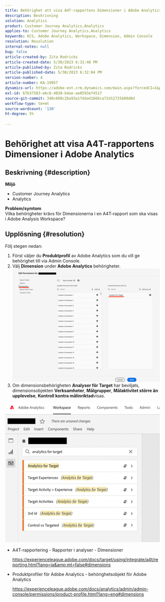```yaml
---
title: Behörighet att visa A4T-rapportens Dimensioner i Adobe Analytics
description: Beskrivning
solution: Analytics
product: Customer Journey Analytics,Analytics
applies-to: Customer Journey Analytics,Analytics
keywords: KCS, Adobe Analytics, Workspace, Dimension, Admin Console
resolution: Resolution
internal-notes: null
bug: false
article-created-by: Zita Rodricks
article-created-date: 5/30/2023 6:31:48 PM
article-published-by: Zita Rodricks
article-published-date: 5/30/2023 6:32:04 PM
version-number: 4
article-number: KA-19957
dynamics-url: https://adobe-ent.crm.dynamics.com/main.aspx?forceUCI=1&pagetype=entityrecord&etn=knowledgearticle&id=fc20e539-18ff-ed11-8f6e-6045bd006b25
exl-id: 67b37583-e6c6-4838-b4ae-ae0593ef4517
source-git-commit: 340c608c2ba93a17dda41666ca72d12725b09d8d
workflow-type: tm+mt
source-wordcount: '130'
ht-degree: 5%

---
```


# Behörighet att visa A4T-rapportens Dimensioner i Adobe Analytics

## Beskrivning {#description}

<b>Miljö</b>
- Customer Journey Analytics
- Analytics 

<b>Problem/symtom</b><br>Vilka behörigheter krävs för Dimensionerna i en A4T-rapport som ska visas i Adobe Analysis Workspace?

## Upplösning {#resolution}

Följ stegen nedan:
1. Först väljer du <b>Produktprofil</b> av Adobe Analytics som du vill ge behörighet till via Admin Console.
2. Välj <b>Dimension</b> under <b>Adobe Analytics</b> behörigheter.\
   ![](assets/123b13c2-bb08-ed11-82e4-00224809a4ae.png)
3. Om dimensionsbehörigheten <b>Analyser för Target</b> har beviljats, dimensionsobjekten <b>Verksamheter</b>, <b>Målgrupper</b>, <b>Målaktivitet större än upplevelse</b>, <b>Kontroll kontra målinriktad</b>visas.


![](assets/8b0bbd95-f4f5-ec11-bb3d-000d3a5b0d3b.png)

- A4T-rapportering - Rapporter i analyser - Dimensioner

  https://experienceleague.adobe.com/docs/target/using/integrate/a4t/reporting.html?lang=ja&amp;mt=false#dimensions
- Produktprofiler för Adobe Analytics - behörighetsobjekt för Adobe Analytics

  https://experienceleague.adobe.com/docs/analytics/admin/admin-console/permissions/product-profile.html?lang=eng#dimensions
